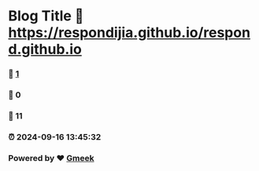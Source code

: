 # Blog Title :link: https://respondijia.github.io/respond.github.io 
### :page_facing_up: [1](https://respondijia.github.io/respond.github.io/tag.html) 
### :speech_balloon: 0 
### :hibiscus: 11 
### :alarm_clock: 2024-09-16 13:45:32 
### Powered by :heart: [Gmeek](https://github.com/Meekdai/Gmeek)
